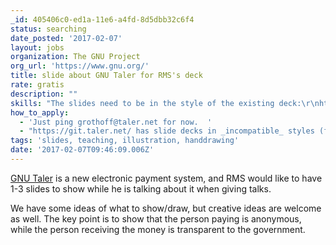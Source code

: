 ```yaml
---
_id: 405406c0-ed1a-11e6-a4fd-8d5dbb32c6f4
status: searching
date_posted: '2017-02-07'
layout: jobs
organization: The GNU Project
org_url: 'https://www.gnu.org/'
title: slide about GNU Taler for RMS's deck
rate: gratis
description: ""
skills: "The slides need to be in the style of the existing deck:\r\nhttps://static.fsf.org/nosvn/RMS_updated_FS_TEDx_slideshow.odp"
how_to_apply:
  - 'Just ping grothoff@taler.net for now.  '
  - "https://git.taler.net/ has slide decks in _incompatible_ styles (for RMS) in the 'marketing.git' repository. \r\n$ git clone git://taler.net/marketing\r\n\r\nNote that you will need pdflatex to generate PDFs..."
tags: 'slides, teaching, illustration, handdrawing'
date: '2017-02-07T09:46:09.006Z'
---
```


[GNU Taler](https://taler.net/) is a new electronic payment system, and RMS would like to have 1-3 slides to show while he is talking about it when giving talks.

We have some ideas of what to show/draw, but creative ideas are welcome as well. The key point is to show that the person paying is anonymous, while the person receiving the money is transparent to the government.
